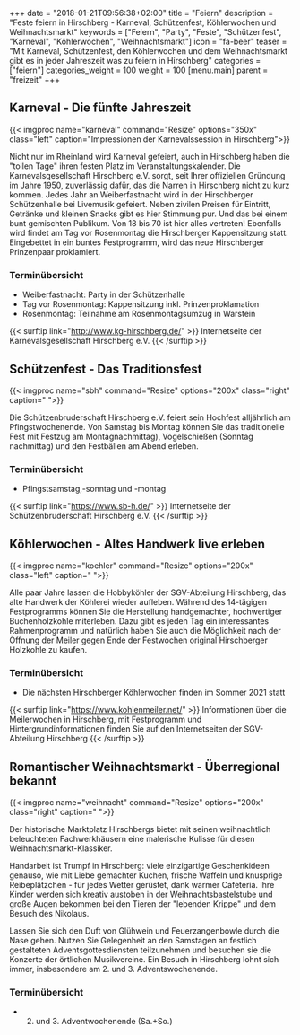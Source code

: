 +++
date = "2018-01-21T09:56:38+02:00"
title = "Feiern"
description = "Feste feiern in Hirschberg - Karneval, Schützenfest, Köhlerwochen und Weihnachtsmarkt"
keywords = ["Feiern", "Party", "Feste", "Schützenfest", "Karneval", "Köhlerwochen", "Weihnachtsmarkt"]
icon = "fa-beer"
teaser = "Mit Karneval, Schützenfest, den Köhlerwochen und dem Weihnachtsmarkt gibt es in jeder Jahreszeit was zu feiern in Hirschberg"
categories = ["feiern"]
categories_weight = 100
weight = 100
[menu.main]
    parent = "freizeit"
+++

## Karneval - Die fünfte Jahreszeit

{{< imgproc name="karneval" command="Resize" options="350x" class="left" caption="Impressionen der Karnevalssession in Hirschberg">}}

Nicht nur im Rheinland wird Karneval gefeiert, auch in Hirschberg haben die "tollen Tage" ihren festen Platz im Veranstaltungskalender. 
Die Karnevalsgesellschaft Hirschberg e.V. sorgt, seit Ihrer offiziellen Gründung im Jahre 1950, zuverlässig dafür, 
das die Narren in Hirschberg nicht zu kurz kommen. Jedes Jahr an Weiberfastnacht wird in der Hirschberger Schützenhalle 
bei Livemusik gefeiert. Neben zivilen Preisen für Eintritt, Getränke und kleinen Snacks gibt es hier Stimmung pur. 
Und das bei einem bunt gemischten Publikum. Von 18 bis 70 ist hier alles vertreten!
Ebenfalls wird findet am Tag vor Rosenmontag die Hirschberger Kappensitzung statt. Eingebettet in ein buntes Festprogramm, 
wird das neue Hirschberger Prinzenpaar proklamiert.

### Terminübersicht

* Weiberfastnacht: Party in der Schützenhalle
* Tag vor Rosenmontag: Kappensitzung inkl. Prinzenproklamation
* Rosenmontag: Teilnahme am Rosenmontagsumzug in Warstein

{{< surftip link="http://www.kg-hirschberg.de/" >}}
 Internetseite der Karnevalsgesellschaft Hirschberg e.V.
{{< /surftip >}}

## Schützenfest - Das Traditionsfest

{{< imgproc name="sbh" command="Resize" options="200x" class="right" caption=" ">}}

Die Schützenbruderschaft Hirschberg e.V. feiert sein Hochfest alljährlich am Pfingstwochenende. 
Von Samstag bis Montag können Sie das traditionelle Fest mit Festzug am Montagnachmittag), Vogelschießen (Sonntag nachmittag) 
und den Festbällen am Abend erleben.
 
### Terminübersicht

 * Pfingstsamstag,-sonntag und -montag

{{< surftip link="https://www.sb-h.de/" >}}
 Internetseite der Schützenbruderschaft Hirschberg e.V.
{{< /surftip >}}

## Köhlerwochen - Altes Handwerk live erleben

{{< imgproc name="koehler" command="Resize" options="200x" class="left" caption=" ">}}

Alle paar Jahre lassen die Hobbyköhler der SGV-Abteilung Hirschberg, das alte Handwerk der Köhlerei wieder aufleben. 
Während des 14-tägigen Festprogramms können Sie die Herstellung handgemachter, hochwertiger Buchenholzkohle miterleben. 
Dazu gibt es jeden Tag ein interessantes Rahmenprogramm und natürlich haben Sie auch die Möglichkeit 
nach der Öffnung der Meiler gegen Ende der Festwochen original	Hirschberger Holzkohle zu kaufen.

### Terminübersicht

* Die nächsten Hirschberger Köhlerwochen finden im Sommer 2021 statt

{{< surftip link="https://www.kohlenmeiler.net/" >}}
 Informationen über die Meilerwochen in Hirschberg, mit Festprogramm und Hintergrundinformationen finden 
 Sie auf den Internetseiten der SGV-Abteilung Hirschberg
{{< /surftip >}}

## Romantischer Weihnachtsmarkt - Überregional bekannt

{{< imgproc name="weihnacht" command="Resize" options="200x" class="right" caption=" ">}}

Der historische Marktplatz Hirschbergs bietet mit seinen weihnachtlich beleuchteten Fachwerkhäusern 
eine malerische Kulisse für diesen Weihnachtsmarkt-Klassiker.

Handarbeit ist Trumpf in Hirschberg: viele einzigartige Geschenkideen genauso, wie mit Liebe gemachter Kuchen, frische
Waffeln und knusprige Reibeplätzchen - für jedes Wetter gerüstet, dank warmer Cafeteria.
Ihre Kinder werden sich kreativ austoben in der Weihnachtsbastelstube und große Augen bekommen bei den Tieren der
"lebenden Krippe" und dem Besuch des Nikolaus.
 
Lassen Sie sich den Duft von Glühwein und Feuerzangenbowle durch die Nase gehen. 
Nutzen Sie Gelegenheit an den Samstagen an festlich gestalteten Adventsgottesdiensten teilzunehmen und besuchen sie die Konzerte 
der örtlichen Musikvereine.
Ein Besuch in Hirschberg lohnt sich immer, insbesondere am 2. und 3. Adventswochenende.

### Terminübersicht

* 2. und 3. Adventwochenende (Sa.+So.)
